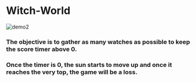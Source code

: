 # Witch-World

![demo2](https://github.com/Jaime-Cristobal/Witch-World/blob/master/demogif2.gif?raw=true)

### The objective is to gather as many watches as possible to keep the score timer above 0.
### Once the timer is 0, the sun starts to move up and once it reaches the very top, the game will be a loss.

